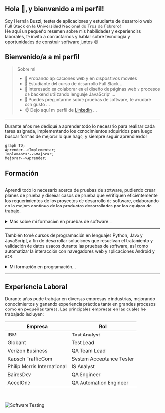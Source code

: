 ## Hola 👋, y bienvenido a mi perfil!

Soy Hernán Buzzi, tester de aplicaciones y estudiante de desarrollo web Full Stack en la Universidad Nacional de Tres de Febrero!<br>
He aquí un pequeño resumen sobre mis habilidades y experiencias laborales, te invito a contactarnos y hablar sobre tecnología y oportunidades de construir software juntos 😊

## Bienvenido/a a mi perfil

> Sobre mi
> - 🔭 Probando aplicaciones web y en dispositivos móviles
> - 🌱 Estudiante del curso de desarrollo Full Stack ...
> - 👯 Interesado en colaborar en el diseño de páginas web y procesos de backend utilizando lenguaje JavaScript ...
> - 💬 Puedes preguntarme sobre pruebas de software, te ayudaré con gusto ...
> - 📫 Dejo aquí mi perfil de [LinkedIn](https://www.linkedin.com/in/hernan-b-0aaa38307/) ...

<hr>
Durante años me dediqué a aprender todo lo necesario para realizar cada tarea asignada, implementando los conocimientos adquiridos para luego buscar formas de mejorar lo que hago, y siempre seguir aprendiendo!

```mermaid
graph TD;
Aprender-->Implementar;
Implementar-->Mejorar;
Mejorar-->Aprender;
```

## Formación
<br>
Aprendí todo lo necesario acerca de pruebas de software, pudiendo crear planes de prueba y diseñar casos de prueba que verifiquen eficientemente los requerimientos de los proyectos de desarrollo de software, colaborando en la mejora contínua de los productos desarrollados por los equipos de trabajo.<br><br>
<details>
<summary>Más sobre mi formación en pruebas de software...</summary>
  - Tomé múltiples cursos de calidad de software en plataformas educativas online.<br>
  - Aprobé el examen de certificación como tester en el International Software Testing Qualification Board (ISTQB)<br>
  - Realicé y aprobé la capacitación en testing avanzado en la Universidad Tecnológica Nacional (UTN)<br>
</details>

<hr>
También tomé cursos de programación en lenguajes Python, Java y JavaScript, a fin de desarrollar soluciones que resuelvan el tratamiento y validación de datos usados durante las pruebas de software, así como automatizar la interacción con navegadores web y aplicaciones Android y iOS.<br><br>

<details>
<summary>Mi formación en programación...</summary>
  - Realicé la diplomatura en programación en Python brindada por la Universidad Tecnológica Nacional (UTN)<br>
  - Completé la formación en automatización de pruebas usando lenjuage Java brindada por EducaciónIT<br>
  - Adquirí conocimientos en programación usando lenguajes JavaScript y Java mediante diversas plataformas, como Udemy y O'Reilly<br>
</details>

<hr>

## Experiencia Laboral

Durante años pude trabajar en diversas empresas e industrias, mejorando conocimientos y ganando experiencia práctica tanto en grandes procesos como en pequeñas tareas. Las principales empresas en las cuales he trabajado incluyen:

| Empresa | Rol |
| ------- | --- |
| IBM | Test Analyst|
| Globant | Test Lead |
| Verizon Business | QA Team Lead |
| Kapsch TrafficCom | System Acceptance Tester |
| Philip Morris International | IS Analyst |
| BairesDev | QA Engineer |
| AccelOne | QA Automation Engineer |

<br><br>
<picture>
<img alt="Software Testing" src="https://t3.ftcdn.net/jpg/07/08/46/92/240_F_708469226_GhYqx6vlecJJ2SEAJFhJ1PEQyoCxMxZu.jpg">
</picture>
